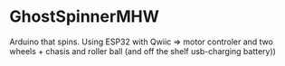 # GhostSpinnerMHW
Arduino that spins. Using ESP32 with Qwiic => motor controler and two wheels + chasis and roller ball (and off the shelf usb-charging battery))
